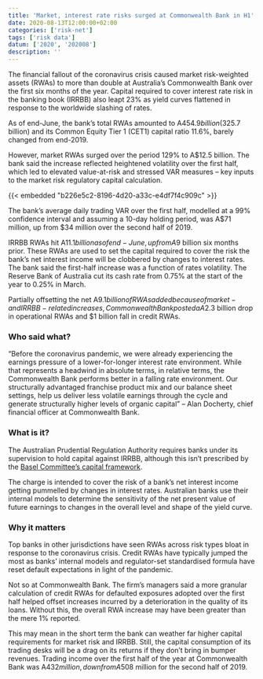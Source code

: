 ```yaml
---
title: 'Market, interest rate risks surged at Commonwealth Bank in H1'
date: 2020-08-13T12:00:00+02:00
categories: ['risk-net']
tags: ['risk data']
datum: ['2020', '202008']
description: ''
---
```


The financial fallout of the coronavirus crisis caused market risk-weighted assets (RWAs) to more than double at Australia’s Commonwealth Bank over the first six months of the year. Capital required to cover interest rate risk in the banking book (IRRBB) also leapt 23% as yield curves flattened in response to the worldwide slashing of rates.

As of end-June, the bank’s total RWAs amounted to A$454.9 billion ($325.7 billion) and its Common Equity Tier 1 (CET1) capital ratio 11.6%, barely changed from end-2019.

However, market RWAs surged over the period 129% to A$12.5 billion. The bank said the increase reflected heightened volatility over the first half, which led to elevated value-at-risk and stressed VAR measures – key inputs to the market risk regulatory capital calculation.

{{< embedded "b226e5c2-8196-4d20-a33c-e4df7f4c909c" >}}

The bank’s average daily trading VAR over the first half, modelled at a 99% confidence interval and assuming a 10-day holding period, was A$71 million, up from $34 million over the second half of 2019.

IRRBB RWAs hit A$11.1 billion as of end-June, up from A$9 billion six months prior. These RWAs are used to set the capital required to cover the risk the bank’s net interest income will be clobbered by changes to interest rates. The bank said the first-half increase was a function of rates volatility. The Reserve Bank of Australia cut its cash rate from 0.75% at the start of the year to 0.25% in March.

Partially offsetting the net A$9.1 billion of RWAs added because of market- and IRRBB-related increases, Commonwealth Bank posted a A$2.3 billion drop in operational RWAs and $1 billion fall in credit RWAs.

### Who said what?

“Before the coronavirus pandemic, we were already experiencing the earnings pressure of a lower-for-longer interest rate environment. While that represents a headwind in absolute terms, in relative terms, the Commonwealth Bank performs better in a falling rate environment. Our structurally advantaged franchise product mix and our balance sheet settings, help us deliver less volatile earnings through the cycle and generate structurally higher levels of organic capital” – Alan Docherty, chief financial officer at Commonwealth Bank.

### What is it?

The Australian Prudential Regulation Authority requires banks under its supervision to hold capital against IRRBB, although this isn’t prescribed by the [Basel Committee’s capital framework](https://www.risk.net/regulation/basel-committee/2441334/basel-abandons-plans-pillar-1-rates-risk-charge).

The charge is intended to cover the risk of a bank’s net interest income getting pummelled by changes in interest rates. Australian banks use their internal models to determine the sensitivity of the net present value of future earnings to changes in the overall level and shape of the yield curve.

### Why it matters

Top banks in other jurisdictions have seen RWAs across risk types bloat in response to the coronavirus crisis. Credit RWAs have typically jumped the most as banks’ internal models and regulator-set standardised formula have reset default expectations in light of the pandemic.

Not so at Commonwealth Bank. The firm’s managers said a more granular calculation of credit RWAs for defaulted exposures adopted over the first half helped offset increases incurred by a deterioration in the quality of its loans. Without this, the overall RWA increase may have been greater than the mere 1% reported.

This may mean in the short term the bank can weather far higher capital requirements for market risk and IRRBB. Still, the capital consumption of its trading desks will be a drag on its returns if they don’t bring in bumper revenues. Trading income over the first half of the year at Commonwealth Bank was A$432 million, down from A$508 million for the second half of 2019.

